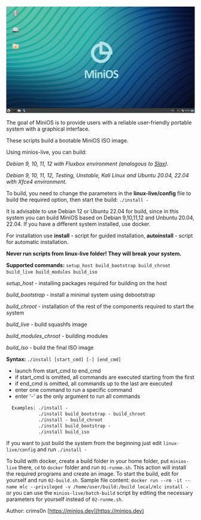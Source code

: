 [![MiniOS](images/minios.png)](https://minios.dev)

The goal of MiniOS is to provide users with a reliable user-friendly portable system with a graphical interface.

These scripts build a bootable MiniOS ISO image.

Using minios-live, you can build:

*Debian 9, 10, 11, 12 with Fluxbox environment (analogous to [Slax](https://www.slax.org/)).*

*Debian 9, 10, 11, 12, Testing, Unstable, Kali Linux and Ubuntu 20.04, 22.04 with Xfce4 environment.*

To build, you need to change the parameters in the **linux-live/config** file to build the required option, then start the build: `./install -`

It is advisable to use Debian 12 or Ubuntu 22.04 for build, since in this system you can build MiniOS based on Debian 9,10,11,12 and Unbuntu 20.04, 22.04. If you have a different system installed, use docker.

For installation use **install** \- script for guided installation\, **autoinstall** \- script for automatic installation\.

**Never run scripts from linux-live folder! They will break your system.**

**Supported commands:** `setup_host build_bootstrap build_chroot build_live build_modules build_iso`

*setup\_host* \- installing packages required for building on the host

*build\_bootstrap* \- install a minimal system using debootstrap

*build\_chroot* \- installation of the rest of the components required to start the system

*build\_live* \- build squashfs image

*build\_modules\_chroot* \- building modules

*build\_iso* \- build the final ISO image

**Syntax:** `./install [start_cmd] [-] [end_cmd]`

* launch from start\_cmd to end\_cmd
* if start\_cmd is omitted, all commands are executed starting from the first
* if end\_cmd is omitted, all commands up to the last are executed
* enter one command to run a specific command
* enter '-' as the only argument to run all commands

```
  Examples: ./install -
            ./install build_bootstrap - build_chroot
            ./install - build_chroot
            ./install build_bootstrap -
            ./install build_iso
```

If you want to just build the system from the beginning just edit `linux-live/config` and run `./install -`

To build with docker, create a build folder in your home folder, put `minios-live` there, `cd` to `docker` folder and run `01-runme.sh`. This action will install the required programs and create an image. To start the build, edit for yourself and run `02-build.sh`. Sample file content:
`docker run --rm -it --name mlc --privileged -v /home/user/build:/build local/mlc install -`
or you can use the `minios-live/batch-build` script by editing the necessary parameters for yourself instead of `02-runme.sh`.

Author: crims0n [https://minios.dev](https://minios.dev)
